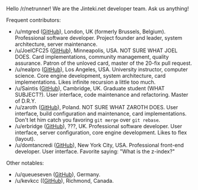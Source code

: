 Hello /r/netrunner! We are the Jinteki.net developer team. Ask us anything!

Frequent contributors:

* /u/mtgred ([GitHub](https://github.com/mtgred/)), London, UK (formerly Brussels, Belgium). Professional software developer. Project founder and leader, system architecture, server maintenance. 
* /u/JoelCFC25 ([GitHub](https://github.com/JoelCFC25)), Minneapolis, USA. NOT SURE WHAT JOEL DOES. Card implementations, community management, quality assurance. Patron of the unloved card, master of the 20-fix pull request.
* /u/nealpro ([GitHub](https://github.com/nealterrell)), Los Angeles, USA. University instructor, computer science. Core engine development, system architecture, card implementations. Likes infinite recursion a little too much.
* /u/Saintis ([GitHub](https://github.com/Saintis)), Cambridge, UK. Graduate student (WHAT SUBJECT?). User interface, code maintenance and refactoring. Master of D.R.Y. 
* /u/zaroth ([GitHub](https://github.com/zaroth)), Poland. NOT SURE WHAT ZAROTH DOES. User interface, build configuration and maintenance, card implementations. Don't let him catch you favoring `git merge` over `git rebase`.
* /u/erbridge ([GitHub](https://github.com/JoelCFC25)), ???, UK. Professional software developer. User interface, server configuration, core engine development. Likes to flex (layout).
* /u/domtancredi ([GitHub](https://github.com/domtancredi)), New York City, USA. Professional front-end developer. User interface. Favorite saying: "What is the z-index?"

Other notables:

* /u/queueseven ([GitHub](https://github.com/queueseven)), Germany.
* /u/kevkcc (([GitHub](https://github.com/kevkcc)), Richmond, Canada.
